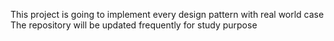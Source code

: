 This project is going to implement every design pattern with real world case
The repository will be updated frequently for study purpose
